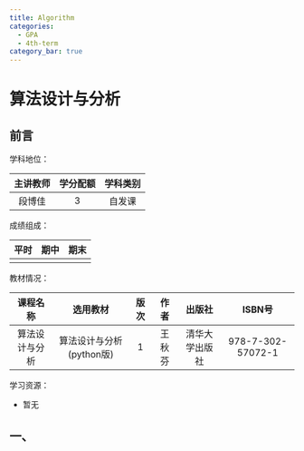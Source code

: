 ```yaml
---
title: Algorithm
categories:
  - GPA
  - 4th-term
category_bar: true
---
```


# 算法设计与分析

## 前言

学科地位：

| 主讲教师 | 学分配额 | 学科类别 |
| :------: | :------: | :------: |
|  段博佳  |    3     |  自发课  |

成绩组成：

| 平时 | 期中 | 期末 |
| :--: | :--: | :--: |
|      |      |      |

教材情况：

|    课程名称    |         选用教材         | 版次 |  作者  |     出版社     |      ISBN号       |
| :------------: | :----------------------: | :--: | :----: | :------------: | :---------------: |
| 算法设计与分析 | 算法设计与分析(python版) |  1   | 王秋芬 | 清华大学出版社 | 978-7-302-57072-1 |

学习资源：

- 暂无

## 一、
